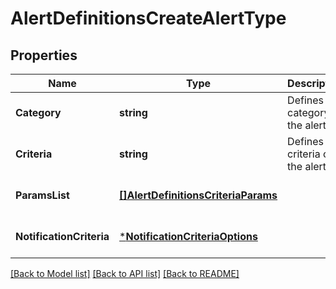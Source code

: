 # AlertDefinitionsCreateAlertType

## Properties
Name | Type | Description | Notes
------------ | ------------- | ------------- | -------------
**Category** | **string** | Defines the category of the alert | [optional] [default to null]
**Criteria** | **string** | Defines the criteria of the alert | [optional] [default to null]
**ParamsList** | [**[]AlertDefinitionsCriteriaParams**](AlertDefinitionsCriteriaParams.md) |  | [optional] [default to null]
**NotificationCriteria** | [***NotificationCriteriaOptions**](NotificationCriteriaOptions.md) |  | [optional] [default to null]

[[Back to Model list]](../README.md#documentation-for-models) [[Back to API list]](../README.md#documentation-for-api-endpoints) [[Back to README]](../README.md)

